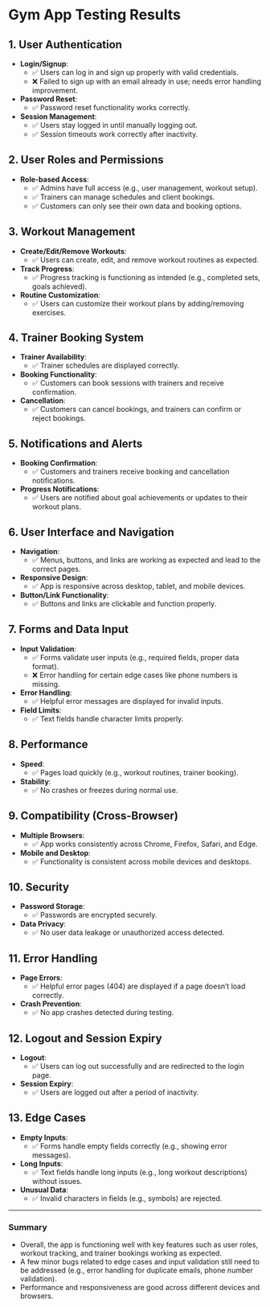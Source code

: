 # Gym App Testing Results

## 1. User Authentication
- **Login/Signup**: 
  - ✅ Users can log in and sign up properly with valid credentials.
  - ❌ Failed to sign up with an email already in use; needs error handling improvement.
- **Password Reset**:
  - ✅ Password reset functionality works correctly.
- **Session Management**:
  - ✅ Users stay logged in until manually logging out.
  - ✅ Session timeouts work correctly after inactivity.

## 2. User Roles and Permissions
- **Role-based Access**:
  - ✅ Admins have full access (e.g., user management, workout setup).
  - ✅ Trainers can manage schedules and client bookings.
  - ✅ Customers can only see their own data and booking options.
  
## 3. Workout Management
- **Create/Edit/Remove Workouts**:
  - ✅ Users can create, edit, and remove workout routines as expected.
- **Track Progress**:
  - ✅ Progress tracking is functioning as intended (e.g., completed sets, goals achieved).
- **Routine Customization**:
  - ✅ Users can customize their workout plans by adding/removing exercises.

## 4. Trainer Booking System
- **Trainer Availability**:
  - ✅ Trainer schedules are displayed correctly.
- **Booking Functionality**:
  - ✅ Customers can book sessions with trainers and receive confirmation.
- **Cancellation**:
  - ✅ Customers can cancel bookings, and trainers can confirm or reject bookings.
  
## 5. Notifications and Alerts
- **Booking Confirmation**:
  - ✅ Customers and trainers receive booking and cancellation notifications.
- **Progress Notifications**:
  - ✅ Users are notified about goal achievements or updates to their workout plans.

## 6. User Interface and Navigation
- **Navigation**:
  - ✅ Menus, buttons, and links are working as expected and lead to the correct pages.
- **Responsive Design**:
  - ✅ App is responsive across desktop, tablet, and mobile devices.
- **Button/Link Functionality**:
  - ✅ Buttons and links are clickable and function properly.

## 7. Forms and Data Input
- **Input Validation**:
  - ✅ Forms validate user inputs (e.g., required fields, proper data format).
  - ❌ Error handling for certain edge cases like phone numbers is missing.
- **Error Handling**:
  - ✅ Helpful error messages are displayed for invalid inputs.
- **Field Limits**:
  - ✅ Text fields handle character limits properly.

## 8. Performance
- **Speed**:
  - ✅ Pages load quickly (e.g., workout routines, trainer booking).
- **Stability**:
  - ✅ No crashes or freezes during normal use.

## 9. Compatibility (Cross-Browser)
- **Multiple Browsers**:
  - ✅ App works consistently across Chrome, Firefox, Safari, and Edge.
- **Mobile and Desktop**:
  - ✅ Functionality is consistent across mobile devices and desktops.

## 10. Security
- **Password Storage**:
  - ✅ Passwords are encrypted securely.
- **Data Privacy**:
  - ✅ No user data leakage or unauthorized access detected.

## 11. Error Handling
- **Page Errors**:
  - ✅ Helpful error pages (404) are displayed if a page doesn’t load correctly.
- **Crash Prevention**:
  - ✅ No app crashes detected during testing.

## 12. Logout and Session Expiry
- **Logout**:
  - ✅ Users can log out successfully and are redirected to the login page.
- **Session Expiry**:
  - ✅ Users are logged out after a period of inactivity.

## 13. Edge Cases
- **Empty Inputs**:
  - ✅ Forms handle empty fields correctly (e.g., showing error messages).
- **Long Inputs**:
  - ✅ Text fields handle long inputs (e.g., long workout descriptions) without issues.
- **Unusual Data**:
  - ✅ Invalid characters in fields (e.g., symbols) are rejected.

---

### **Summary**
- Overall, the app is functioning well with key features such as user roles, workout tracking, and trainer bookings working as expected.
- A few minor bugs related to edge cases and input validation still need to be addressed (e.g., error handling for duplicate emails, phone number validation).
- Performance and responsiveness are good across different devices and browsers.
